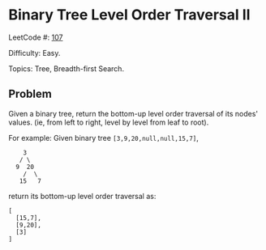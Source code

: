 # Binary Tree Level Order Traversal II

LeetCode #: [107](https://leetcode.com/problems/binary-tree-level-order-traversal-ii/)

Difficulty: Easy.

Topics: Tree, Breadth-first Search.

## Problem 

Given a binary tree, return the bottom-up level order traversal of its nodes' values. (ie, from left to right, level by level from leaf to root).

For example:
Given binary tree `[3,9,20,null,null,15,7]`,

```text
    3
   / \
  9  20
    /  \
   15   7
```

return its bottom-up level order traversal as:

```text
[
  [15,7],
  [9,20],
  [3]
]
```
